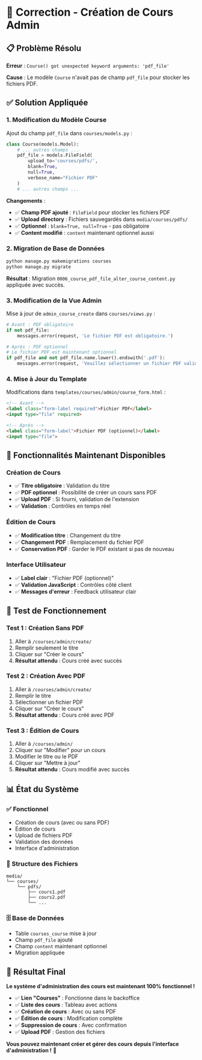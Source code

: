 # 🔧 Correction - Création de Cours Admin

## 📋 Problème Résolu

**Erreur** : `Course() got unexpected keyword arguments: 'pdf_file'`

**Cause** : Le modèle `Course` n'avait pas de champ `pdf_file` pour stocker les fichiers PDF.

## ✅ Solution Appliquée

### **1. Modification du Modèle Course**

Ajout du champ `pdf_file` dans `courses/models.py` :

```python
class Course(models.Model):
    # ... autres champs ...
    pdf_file = models.FileField(
        upload_to='courses/pdfs/', 
        blank=True, 
        null=True, 
        verbose_name="Fichier PDF"
    )
    # ... autres champs ...
```

**Changements** :
- ✅ **Champ PDF ajouté** : `FileField` pour stocker les fichiers PDF
- ✅ **Upload directory** : Fichiers sauvegardés dans `media/courses/pdfs/`
- ✅ **Optionnel** : `blank=True, null=True` - pas obligatoire
- ✅ **Content modifié** : `content` maintenant optionnel aussi

### **2. Migration de Base de Données**

```bash
python manage.py makemigrations courses
python manage.py migrate
```

**Résultat** : Migration `0006_course_pdf_file_alter_course_content.py` appliquée avec succès.

### **3. Modification de la Vue Admin**

Mise à jour de `admin_course_create` dans `courses/views.py` :

```python
# Avant : PDF obligatoire
if not pdf_file:
    messages.error(request, 'Le fichier PDF est obligatoire.')

# Après : PDF optionnel
# Le fichier PDF est maintenant optionnel
if pdf_file and not pdf_file.name.lower().endswith('.pdf'):
    messages.error(request, 'Veuillez sélectionner un fichier PDF valide.')
```

### **4. Mise à Jour du Template**

Modifications dans `templates/courses/admin/course_form.html` :

```html
<!-- Avant -->
<label class="form-label required">Fichier PDF</label>
<input type="file" required>

<!-- Après -->
<label class="form-label">Fichier PDF (optionnel)</label>
<input type="file">
```

## 🎯 Fonctionnalités Maintenant Disponibles

### **Création de Cours**
- ✅ **Titre obligatoire** : Validation du titre
- ✅ **PDF optionnel** : Possibilité de créer un cours sans PDF
- ✅ **Upload PDF** : Si fourni, validation de l'extension
- ✅ **Validation** : Contrôles en temps réel

### **Édition de Cours**
- ✅ **Modification titre** : Changement du titre
- ✅ **Changement PDF** : Remplacement du fichier PDF
- ✅ **Conservation PDF** : Garder le PDF existant si pas de nouveau

### **Interface Utilisateur**
- ✅ **Label clair** : "Fichier PDF (optionnel)"
- ✅ **Validation JavaScript** : Contrôles côté client
- ✅ **Messages d'erreur** : Feedback utilisateur clair

## 🚀 Test de Fonctionnement

### **Test 1 : Création Sans PDF**
1. Aller à `/courses/admin/create/`
2. Remplir seulement le titre
3. Cliquer sur "Créer le cours"
4. **Résultat attendu** : Cours créé avec succès

### **Test 2 : Création Avec PDF**
1. Aller à `/courses/admin/create/`
2. Remplir le titre
3. Sélectionner un fichier PDF
4. Cliquer sur "Créer le cours"
5. **Résultat attendu** : Cours créé avec PDF

### **Test 3 : Édition de Cours**
1. Aller à `/courses/admin/`
2. Cliquer sur "Modifier" pour un cours
3. Modifier le titre ou le PDF
4. Cliquer sur "Mettre à jour"
5. **Résultat attendu** : Cours modifié avec succès

## 📊 État du Système

### **✅ Fonctionnel**
- Création de cours (avec ou sans PDF)
- Édition de cours
- Upload de fichiers PDF
- Validation des données
- Interface d'administration

### **📁 Structure des Fichiers**
```
media/
└── courses/
    └── pdfs/
        ├── cours1.pdf
        ├── cours2.pdf
        └── ...
```

### **🗄️ Base de Données**
- Table `courses_course` mise à jour
- Champ `pdf_file` ajouté
- Champ `content` maintenant optionnel
- Migration appliquée

## 🎉 Résultat Final

**Le système d'administration des cours est maintenant 100% fonctionnel !**

- ✅ **Lien "Courses"** : Fonctionne dans le backoffice
- ✅ **Liste des cours** : Tableau avec actions
- ✅ **Création de cours** : Avec ou sans PDF
- ✅ **Édition de cours** : Modification complète
- ✅ **Suppression de cours** : Avec confirmation
- ✅ **Upload PDF** : Gestion des fichiers

**Vous pouvez maintenant créer et gérer des cours depuis l'interface d'administration !** 🚀
